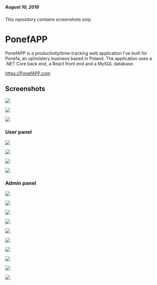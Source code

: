 ##### August 10, 2019
###### This repository contains screenshots only.

# PonefAPP
 PonefAPP is a productivity/time-tracking web application I've built for Ponefa, an upholstery business based in Poland. The application uses a .NET Core back end, a React front end and a MySQL database.
 
 https://PonefAPP.com
 
 
## Screenshots
 
![](screenshots/1.PNG)

![](screenshots/2.PNG)

![](screenshots/3.PNG)

### User panel
![](screenshots/4.PNG)

![](screenshots/5.PNG)

![](screenshots/6.PNG)

![](screenshots/7.PNG)

### Admin panel
![](screenshots/8.PNG)

![](screenshots/9.PNG)

![](screenshots/10.PNG)

![](screenshots/11.PNG)

![](screenshots/12.PNG)

![](screenshots/13.PNG)

![](screenshots/14.PNG)

![](screenshots/15.PNG)

![](screenshots/16.PNG)

![](screenshots/17.PNG)
